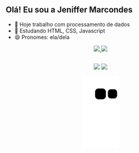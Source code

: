 ## Olá! Eu sou a Jeniffer Marcondes

- 🔭 Hoje trabalho com processamento de dados
- 🌱 Estudando HTML, CSS, Javascript
- 😄 Pronomes: ela/dela

<div align="center">
  <a href="https://github.com/jeniffermarcondes">
  <img height="160em" src="https://github-readme-stats.vercel.app/api?username=jeniffermarcondes&show_icons=true&theme=dracula&include_all_commits=true&count_private=true">
  <img height="160em" src="https://github-readme-stats.vercel.app/api/top-langs/?username=jeniffermarcondes&layout=compact&langs_count=7&theme=dracula">
</div>

##



<div align="center"> 
  <a href = "mailto:jenii.marcondes@gmail.com"><img src="https://img.shields.io/badge/-Gmail-%23333?style=for-the-badge&logo=gmail&logoColor=white" target="_blank"></a>
  <a href="https://www.linkedin.com/in/jeniffermarcondes" target="_blank"><img src="https://img.shields.io/badge/-LinkedIn-%230077B5?style=for-the-badge&logo=linkedin&logoColor=white" target="_blank"></a> 
 
  ![Snake animation](https://github.com/jeniffermarcondes/jeniffermarcondes/blob/output/github-contribution-grid-snake.svg)
 
</div>
